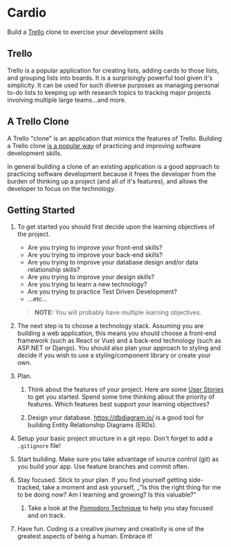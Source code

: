 # Cardio

Build a [Trello](https://trello.com/) clone to exercise your development skills

## Trello

Trello is a popular application for creating lists, adding cards to those lists, and grouping lists into boards. It is a surprisingly powerful tool given it's simplicity. It can be used for such diverse purposes as managing personal to-do lists to keeping up with research topics to tracking major projects involving multiple large teams...and more.

## A Trello Clone

A Trello "clone" is an application that mimics the features of Trello. Building a Trello clone [is a popular way](https://github.com/search?q=trello+clone&type=Repositories) of practicing and improving software development skills.

In general building a clone of an existing application is a good approach to practicing software development because it frees the developer from the burden of thinking up a project (and all of it's features), and allows the developer to focus on the technology.

## Getting Started

1. To get started you should first decide upon the learning objectives of the project.

    * Are you trying to improve your front-end skills?
    * Are you trying to improve your back-end skills?
    * Are you trying to improve your database design and/or data relationship skills?
    * Are you trying to improve your design skills?
    * Are you trying to learn a new technology?
    * Are you trying to practice Test Driven Development?
    * ...etc...

    > **NOTE:** You will probably have multiple learning objectives.

1. The next step is to choose a technology stack. Assuming you are building a web application, this means you should choose a front-end framework (such as React or Vue) and a back-end technology (such as ASP<span>.</span>NET or Django). You should also plan your approach to styling and decide if you wish to use a styling/component library or create your own.

1. Plan.

    1. Think about the features of your project. Here are some [User Stories](./stories.md) to get you started. Spend some time thinking about the priority of features. Which features best support your learning objectives?

    1. Design your database. https://dbdiagram.io/ is a good tool for building Entity Relationship Diagrams (ERDs).

1. Setup your basic project structure in a git repo. Don't forget to add a `.gitignore` file!

1. Start building. Make sure you take advantage of source control (git) as you build your app. Use feature branches and commit often.

1. Stay focused. Stick to your plan. If you find yourself getting side-tracked, take a moment and ask yourself, _"Is this the right thing for me to be doing now? Am I learning and growing? Is this valuable?"

    1. Take a look at the [Pomodoro Technique](https://en.wikipedia.org/wiki/Pomodoro_Technique) to help you stay focused and on track.

1. Have fun. Coding is a creative journey and creativity is one of the greatest aspects of being a human. Embrace it!
